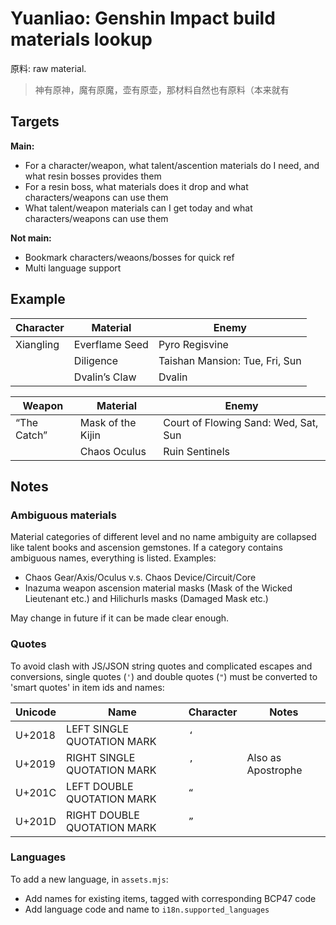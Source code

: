 # Yuanliao: Genshin Impact build materials lookup

原料: raw material.

> 神有原神，魔有原魔，壶有原壶，那材料自然也有原料（本来就有

## Targets

**Main:**

- For a character/weapon, what talent/ascention materials do I need, and what resin bosses provides them
- For a resin boss, what materials does it drop and what characters/weapons can use them
- What talent/weapon materials can I get today and what characters/weapons can use them

**Not main:**

- Bookmark characters/weaons/bosses for quick ref
- Multi language support

## Example

| Character | Material       | Enemy                          |
| --------- | -------------- | ------------------------------ |
| Xiangling | Everflame Seed | Pyro Regisvine                 |
|           | Diligence      | Taishan Mansion: Tue, Fri, Sun |
|           | Dvalin’s Claw  | Dvalin                         |

| Weapon      | Material          | Enemy                                |
| ----------- | ----------------- | ------------------------------------ |
| “The Catch” | Mask of the Kijin | Court of Flowing Sand: Wed, Sat, Sun |
|             | Chaos Oculus      | Ruin Sentinels                       |

## Notes

### Ambiguous materials

Material categories of different level and no name ambiguity are collapsed like talent books and ascension gemstones. If
a category contains ambiguous names, everything is listed. Examples:

- Chaos Gear/Axis/Oculus v.s. Chaos Device/Circuit/Core
- Inazuma weapon ascension material masks (Mask of the Wicked Lieutenant etc.) and Hilichurls masks (Damaged Mask etc.)

May change in future if it can be made clear enough.

### Quotes

To avoid clash with JS/JSON string quotes and complicated escapes and conversions, single quotes (`'`) and double quotes
(`"`) must be converted to 'smart quotes' in item ids and names:

| Unicode | Name                        | Character | Notes              |
| ------- | --------------------------- | --------- | ------------------ |
| U+2018  | LEFT SINGLE QUOTATION MARK  | `‘`       |                    |
| U+2019  | RIGHT SINGLE QUOTATION MARK | `’`       | Also as Apostrophe |
| U+201C  | LEFT DOUBLE QUOTATION MARK  | `“`       |                    |
| U+201D  | RIGHT DOUBLE QUOTATION MARK | `”`       |                    |

### Languages

To add a new language, in `assets.mjs`:

- Add names for existing items, tagged with corresponding BCP47 code
- Add language code and name to `i18n.supported_languages`
